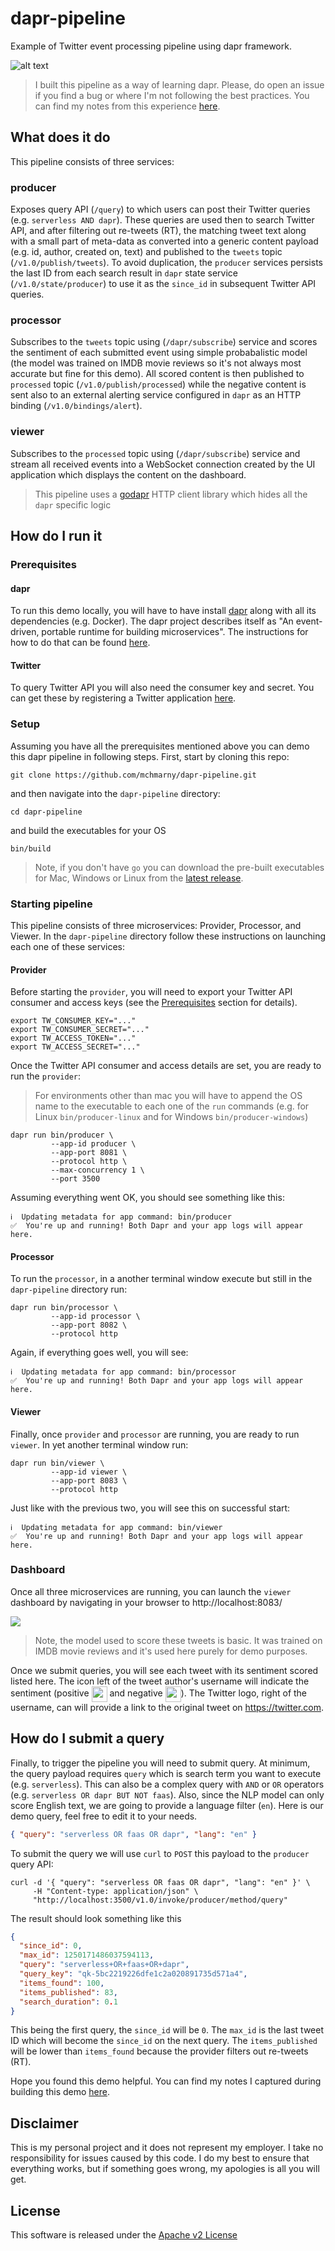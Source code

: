 # dapr-pipeline

Example of Twitter event processing pipeline using dapr framework.

![alt text](resource/image/pipeline1.svg "Pipeline Overview")

> I built this pipeline as a way of learning dapr. Please, do open an issue if you find a bug or where I'm not following the best practices. You can find my notes from this experience [here](./NOTES.md).

## What does it do

This pipeline consists of three services:

### producer

Exposes query API (`/query`) to which users can post their Twitter queries (e.g. `serverless AND dapr`). These queries are used then to search Twitter API, and after filtering out re-tweets (RT), the matching tweet text along with a small part of meta-data as converted into a generic content payload (e.g. id, author, created on, text) and published to the `tweets` topic (`/v1.0/publish/tweets`). To avoid duplication, the `producer` services persists the last ID from each search result in `dapr` state service (`/v1.0/state/producer`) to use it as the `since_id` in subsequent Twitter API queries.

### processor

Subscribes to the `tweets` topic using (`/dapr/subscribe`) service and scores the sentiment of each submitted event using simple probabalistic model (the model was trained on IMDB movie reviews so it's not always most accurate but fine for this demo). All scored content is then published to `processed` topic (`/v1.0/publish/processed`) while the negative content is sent also to an external alerting service configured in `dapr` as an HTTP binding (`/v1.0/bindings/alert`).

### viewer

Subscribes to the `processed` topic using (`/dapr/subscribe`) service and stream all received events into a WebSocket connection created by the UI application which displays the content on the dashboard.

> This pipeline uses a [godapr](https://github.com/mchmarny/godapr) HTTP client library which hides all the `dapr` specific logic


## How do I run it

### Prerequisites

#### dapr

To run this demo locally, you will have to have install [dapr](https://github.com) along with all its dependencies (e.g. Docker). The dapr project describes itself as "An event-driven, portable runtime for building microservices". The instructions for how to do that can be found [here](https://github.com/dapr/docs/blob/master/getting-started/environment-setup.md).

#### Twitter

To query Twitter API you will also need the consumer key and secret. You can get these by registering a Twitter application [here](https://developer.twitter.com/en/apps/create).

### Setup

Assuming you have all the prerequisites mentioned above you can demo this dapr pipeline in following steps. First, start by cloning this repo:

```shell
git clone https://github.com/mchmarny/dapr-pipeline.git
```

and then navigate into the `dapr-pipeline` directory:

```shell
cd dapr-pipeline
```

and build the executables for your OS

```shell
bin/build
```

> Note, if you don't have `go` you can download the pre-built executables for Mac, Windows or Linux from the [latest release](https://github.com/mchmarny/dapr-pipeline/releases/latest).

### Starting pipeline

This pipeline consists of three microservices: Provider, Processor, and Viewer. In the `dapr-pipeline` directory follow these instructions on launching each one of these services:

#### Provider

Before starting the `provider`, you will need to export your Twitter API consumer and access keys (see the [Prerequisites](#prerequisites) section for details).

```shell
export TW_CONSUMER_KEY="..."
export TW_CONSUMER_SECRET="..."
export TW_ACCESS_TOKEN="..."
export TW_ACCESS_SECRET="..."
```

Once the Twitter API consumer and access details are set, you are ready to run the `provider`:

> For environments other than mac you will have to append the OS name to the executable to each one of the `run` commands (e.g. for Linux `bin/producer-linux` and for Windows `bin/producer-windows`)

```shell
dapr run bin/producer \
         --app-id producer \
         --app-port 8081 \
         --protocol http \
         --max-concurrency 1 \
         --port 3500
```

Assuming everything went OK, you should see something like this:

```shell
ℹ️  Updating metadata for app command: bin/producer
✅  You're up and running! Both Dapr and your app logs will appear here.
```

#### Processor

To run the `processor`, in a another terminal window execute but still in the `dapr-pipeline` directory run:

```shell
dapr run bin/processor \
         --app-id processor \
         --app-port 8082 \
         --protocol http
```

Again, if everything goes well, you will see:

```shell
ℹ️  Updating metadata for app command: bin/processor
✅  You're up and running! Both Dapr and your app logs will appear here.
```

#### Viewer

Finally, once `provider` and `processor` are running, you are ready to run `viewer`. In yet another terminal window run:

```shell
dapr run bin/viewer \
         --app-id viewer \
         --app-port 8083 \
         --protocol http
```

Just like with the previous two, you will see this on successful start:

```shell
ℹ️  Updating metadata for app command: bin/viewer
✅  You're up and running! Both Dapr and your app logs will appear here.
```

### Dashboard

Once all three microservices are running, you can launch the `viewer` dashboard by navigating in your browser to http://localhost:8083/

![](resource/image/ui.png)

> Note, the model used to score these tweets is basic. It was trained on IMDB movie reviews and it's used here purely for demo purposes.

Once we submit queries, you will see each tweet with its sentiment scored listed here. The icon left of the tweet author's username will indicate the sentiment (positive <img src="resource/static/img/s1.svg" width="25" style="vertical-align:middle"> and negative <img src="resource/static/img/s0.svg" width="25" style="vertical-align:middle">). The Twitter logo, right of the username, can will provide a link to the original tweet on https://twitter.com.

## How do I submit a query

Finally, to trigger the pipeline you will need to submit query. At minimum, the query payload requires `query` which is search term you want to execute (e.g. `serverless`). This can also be a complex query with `AND` or `OR` operators (e.g. `serverless OR dapr BUT NOT faas`). Also, since the NLP model can only score English text, we are going to provide a language filter (`en`). Here is our demo query, feel free to edit it to your needs.

```json
{ "query": "serverless OR faas OR dapr", "lang": "en" }
```

To submit the query we will use `curl` to `POST` this payload to the `producer` query API:

```shell
curl -d '{ "query": "serverless OR faas OR dapr", "lang": "en" }' \
     -H "Content-type: application/json" \
     "http://localhost:3500/v1.0/invoke/producer/method/query"
```

The result should look something like this

```json
{
  "since_id": 0,
  "max_id": 1250171486037594113,
  "query": "serverless+OR+faas+OR+dapr",
  "query_key": "qk-5bc2219226dfe1c2a020891735d571a4",
  "items_found": 100,
  "items_published": 83,
  "search_duration": 0.1
}
```

This being the first query, the `since_id` will be `0`. The `max_id` is the last tweet ID which will become the `since_id` on the next query. The `items_published` will be lower than `items_found` because the provider filters out re-tweets (RT).

Hope you found this demo helpful. You can find my notes I captured during building this demo [here](./NOTES.md).

## Disclaimer

This is my personal project and it does not represent my employer. I take no responsibility for issues caused by this code. I do my best to ensure that everything works, but if something goes wrong, my apologies is all you will get.

## License
This software is released under the [Apache v2 License](./LICENSE)



